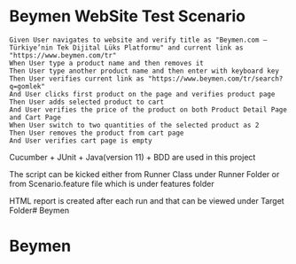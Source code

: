 # Beymen WebSite Test Scenario

    Given User navigates to website and verify title as "Beymen.com – Türkiye’nin Tek Dijital Lüks Platformu" and current link as "https://www.beymen.com/tr"
    When User type a product name and then removes it
    Then User type another product name and then enter with keyboard key
    Then User verifies current link as "https://www.beymen.com/tr/search?q=gomlek"
    And User clicks first product on the page and verifies product page
    Then User adds selected product to cart
    And User verifies the price of the product on both Product Detail Page and Cart Page
    When User switch to two quantities of the selected product as 2
    Then User removes the product from cart page
    And User verifies cart page is empty

Cucumber + JUnit + Java(version 11) + BDD are used in this project

The script can be kicked either from Runner Class under Runner Folder or from Scenario.feature file which is under features folder


HTML report is created after each run and that can be viewed under Target Folder# Beymen
# Beymen
